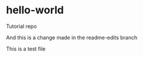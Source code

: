 # hello-world
Tutorial repo

And this is a change made in the readme-edits branch

This is a test file 

